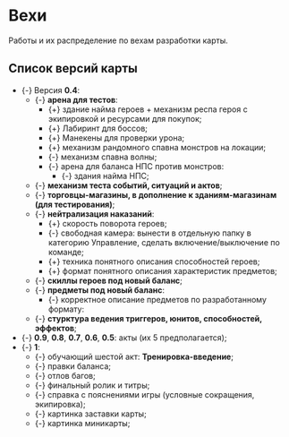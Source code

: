 # Вехи
Работы и их распределение по вехам разработки карты.

## Список версий карты
* {-} Версия **0.4**:
   * {-} **арена для тестов**:
      * {+} здание найма героев + механизм респа героя с экипировкой и ресурсами для покупок;
      * {+} Лабиринт для боссов;
      * {+} Манекены для проверки урона;
      * {+} механизм рандомного спавна монстров на локации;
      * {-} механизм спавна волны;
      * {-} арена для баланса НПС против монстров:
         * {-} здания найма НПС;
   * {-} **механизм теста событий, ситуаций и актов**;
   * {-} **торговцы-магазины, в дополнение к зданиям-магазинам (для тестирования)**;
   * {-} **нейтрализация наказаний**:
      * {+} скорость поворота героев;
      * {-} свободная камера: вынести в отдельную папку в категорию Управление, сделать включение/выключение по команде;
      * {+} техника понятного описания способностей героев;
      * {+} формат понятного описания характеристик предметов;
   * {-} **скиллы героев под новый баланс**;   
   * {-} **предметы под новый баланс**:
      * {-} корректное описание предметов по разработанному формату:
   * {-} **стурктура ведения триггеров, юнитов, способностей, эффектов**;
* {-} **0.9**, **0.8**, **0.7**, **0.6**, **0.5**: акты (их 5 предполагается);
* {-} **1**:
   * {-} обучающий шестой акт: **Тренировка-введение**;
   * {-} правки баланса;
   * {-} отлов багов;
   * {-} финальный ролик и титры;
   * {-} справка с пояснениями игры (условные сокращения, экипировка);
   * {-} картинка заставки карты;
   * {-} картинка миникарты;